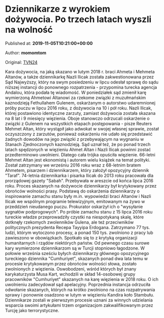 
# Dziennikarze z wyrokiem dożywocia. Po trzech latach wyszli na wolność

Published at: **2019-11-05T10:21:00+00:00**

Author: **momomtom**

Original: [TVN24](https://www.tvn24.pl/wiadomosci-ze-swiata,2/turcja-sad-nakazal-zwolnienie-dziennikarzy-skazanych-na-dozywocie,983010.html)

Kara dożywocia, na jaką skazano w lutym 2018 r. braci Ahmeta i Mehmeta Altanów, a także dziennikarkę Nazli Ilicak została zakwestionowana przez Sąd Najwyższy, który na swym posiedzeniu w lipcu odesłał sprawę do sądu niższej instancji do ponownego rozpatrzenia - przypomina turecka agencja Andalou, która podała tę wiadomość.
W poniedziałek sąd zmienił karę wymierzoną Ahmetowi Altanowi za rzekome związki z muzułmańskim kaznodzieją Fethullahem Gulenem, oskarżanym o autorstwo udaremnionej próby puczu w lipcu 2016 roku, z dożywocia na 10 i pół roku. Nazli Ilicak, której postawiono identyczne zarzuty, zamiast dożywocia została skazana na 8 lat i 9 miesięcy więzienia. Oboje stanowczo odrzucali oskarżenie o związki z Gulenem na wszystkich etapach postępowania - pisze Reuters
Mehmet Altan, który wystąpił jako adwokat w swojej własnej sprawie, został oczyszczony z zarzutów, ponieważ oskarżeniu nie udało się przedstawić żadnych dowodów na jego związki z przebywającym na wygnaniu w Stanach Zjednoczonych kaznodzieją.
Sąd uznał też, że po ponad trzech latach spędzonych w więzieniu Ahmet Altan i Nazli Ilicak powinni zostać przedterminowo uwolnieni. Dlatego cała trójka opuściła więzienie.
66-letni Mehmet Altan jest ekonomistą i autorem wielu książek na temat polityki. Został zatrzymany we wrześniu 2016 roku wraz z 68-letnim bratem Ahmetem, pisarzem i dziennikarzem, który założył opozycyjny dziennik "Taraf". 74-letnia dziennikarka i pisarka Ilicak do 2013 roku pracowała dla prorządowej gazety "Sabah". Przebywała w areszcie od końca lipca 2016 roku.
Proces skazanych na dożywocie dziennikarzy był krytykowany przez obrońców wolności prasy. Podstawą do oskarżenia dziennikarzy o inspirowanie zamachu stanu były m.in. wypowiedzi braci Altanów i Nazli Ilicak we wspólnym programie telewizyjnym, emitowanym na żywo w przeddzień nieudanego puczu. Prokurator oskarżył ich o "wysyłanie sygnałów podprogowych".
Po próbie zamachu stanu z 15 lipca 2016 roku tureckie władze przeprowadziły czystki na niespotykaną skalę, które dotknęły rzekomych zwolenników Gulena, ale też przeciwników politycznych prezydenta Recepa Tayyipa Erdogana. Zatrzymano 77 tys. ludzi, którym wytoczono procesy, a ponad 150 tys. zwolniono z pracy lub zawieszono w obowiązkach. Spotkało się to z krytyką organizacji humanitarnych i rządów niektórych państw.
Od pewnego czasu surowe kary wymierzone dziennikarzom są w Turcji stopniowo łagodzone. W połowie września sześciu byłych dziennikarzy głównego opozycyjnego tureckiego dziennika "Cumhuriyet", skazanych ponad dwa lata temu w procesie krytykowanym przez obrońców wolności słowa, zostało zwolnionych z więzienia.
Oswobodzeni, wśród których był znany karykaturzysta Musa Kart, wchodzili w skład 14-osobowej grupy pracowników "Cumhuriyet" skazanych na karę więzienia w 2018 roku. O ich uwolnieniu zadecydował sąd apelacyjny. Poprzednia instancja odrzuciła odwołanie skazanych, których na krótko zwolniono na czas rozpatrywania sprawy i ponownie osadzono w lutym w więzieniu Kandira koło Stambułu.
Dziennikarze zostali w pierwszym procesie uznani za winnych udzielania wsparcia swoimi artykułami trzem organizacjom zakwalifikowanym przez Turcję jako terrorystyczne.
